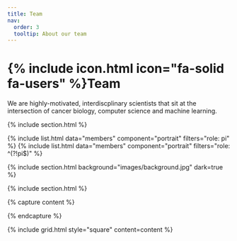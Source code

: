```yaml
---
title: Team
nav:
  order: 3
  tooltip: About our team
---
```


# {% include icon.html icon="fa-solid fa-users" %}Team

We are highly-motivated, interdiscplinary scientists that sit at the intersection of cancer biology, computer science and machine learning. 

{% include section.html %}

{% include list.html data="members" component="portrait" filters="role: pi" %}
{% include list.html data="members" component="portrait" filters="role: ^(?!pi$)" %}

{% include section.html background="images/background.jpg" dark=true %}


{% include section.html %}

{% capture content %}

<!-- {% include figure.html image="images/photo.jpg" %}
{% include figure.html image="images/photo.jpg" %}
{% include figure.html image="images/photo.jpg" %} -->

{% endcapture %}

{% include grid.html style="square" content=content %}
